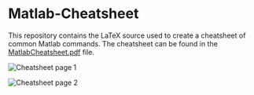 # Matlab-Cheatsheet

This repository contains the LaTeX source used to create a cheatsheet of common Matlab commands. The cheatsheet can be found in the [MatlabCheatsheet.pdf](https://github.com/steventhornton/Matlab-Cheatsheet/blob/master/MatlabCheatsheet.pdf) file.

![Cheatsheet page 1](https://s3.amazonaws.com/stevenethornton.github/MatlabCheatsheet-1.png)

![Cheatsheet page 2](https://s3.amazonaws.com/stevenethornton.github/MatlabCheatsheet-2.png)
